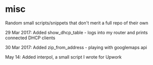 # misc
Random small scripts/snippets that don't merit a full repo of their own

29 Mar 2017: Added show_dhcp_table - logs into my router and 
             prints connected DHCP clients

30 Mar 2017: Added zip_from_address - playing with googlemaps api

May 14: Added interpol, a small script I wrote for Upwork

